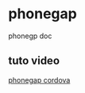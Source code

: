 # phonegap

phonegp doc

## tuto video
[phonegap cordova](https://www.youtube.com/watch?v=sSr1s19gND8)
